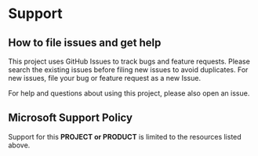 # Support

## How to file issues and get help

This project uses GitHub Issues to track bugs and feature requests. Please
search the existing issues before filing new issues to avoid duplicates. For new
issues, file your bug or feature request as a new Issue.

For help and questions about using this project, please also open an issue.

## Microsoft Support Policy

Support for this **PROJECT or PRODUCT** is limited to the resources listed
above.
